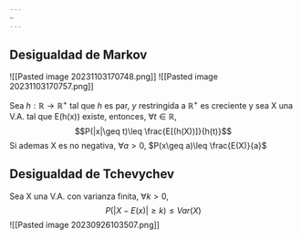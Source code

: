 ```yaml
---
~
---
```


## Desigualdad de Markov
![[Pasted image 20231103170748.png]]
![[Pasted image 20231103170757.png]]

Sea $h:\mathbb{R}\to \mathbb{R}^+$ tal que $h$ es par, $y$ restringida a $\mathbb{R}^+$ es creciente y sea X una V.A. tal que E(h(x)) existe, entonces, $\forall t \in \mathbb{R}$,
$$P(|x|\geq t)\leq \frac{E[(h(X))]}{h(t)}$$
Si ademas X es no negativa, $\forall a > 0$,
$P(x\geq a)\leq \frac{E(X)}{a}$

## Desigualdad de Tchevychev
Sea X una V.A. con varianza finita, $\forall k >0$,
$$P(|X-E(x)|\geq k)\leq Var(X)$$
![[Pasted image 20230926103507.png]]
